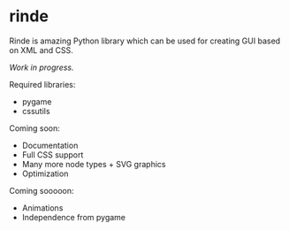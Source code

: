 # rinde
Rinde is amazing Python library which can be used for creating GUI based on XML and CSS.

*Work in progress.*

Required libraries:
<ul>
	<li>pygame</li>
	<li>cssutils</li>
</ul>

Coming soon:
<ul>
	<li>Documentation</li>
	<li>Full CSS support</li>
	<li>Many more node types + SVG graphics</li>
	<li>Optimization</li>
</ul>

Coming sooooon:
<ul>
	<li>Animations</li>
	<li>Independence from pygame</li>
</ul>

